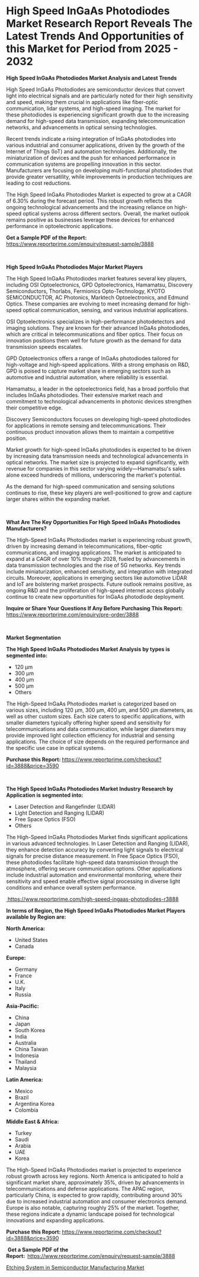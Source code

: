 <p><h1>High Speed InGaAs Photodiodes Market Research Report Reveals The Latest Trends And Opportunities of this Market for Period from 2025 - 2032</h1></p><p><strong>High Speed InGaAs Photodiodes Market Analysis and Latest Trends</strong></p>
<p><p>High Speed InGaAs Photodiodes are semiconductor devices that convert light into electrical signals and are particularly noted for their high sensitivity and speed, making them crucial in applications like fiber-optic communication, lidar systems, and high-speed imaging. The market for these photodiodes is experiencing significant growth due to the increasing demand for high-speed data transmission, expanding telecommunication networks, and advancements in optical sensing technologies.</p><p>Recent trends indicate a rising integration of InGaAs photodiodes into various industrial and consumer applications, driven by the growth of the Internet of Things (IoT) and automation technologies. Additionally, the miniaturization of devices and the push for enhanced performance in communication systems are propelling innovation in this sector. Manufacturers are focusing on developing multi-functional photodiodes that provide greater versatility, while improvements in production techniques are leading to cost reductions.</p><p>The High Speed InGaAs Photodiodes Market is expected to grow at a CAGR of 6.30% during the forecast period. This robust growth reflects the ongoing technological advancements and the increasing reliance on high-speed optical systems across different sectors. Overall, the market outlook remains positive as businesses leverage these devices for enhanced performance in optoelectronic applications.</p></p>
<p><strong>Get a Sample PDF of the Report:&nbsp;</strong> <a href="https://www.reportprime.com/enquiry/request-sample/3888?utm_campaign=3532&utm_medium=2&utm_source=Github&utm_content=ia&utm_term=18032025&utm_id=high-speed-ingaas-photodiodes">https://www.reportprime.com/enquiry/request-sample/3888</a></p>
<p>&nbsp;</p>
<p><strong>High Speed InGaAs Photodiodes Major Market Players</strong></p>
<p><p>The High Speed InGaAs Photodiodes market features several key players, including OSI Optoelectronics, GPD Optoelectronics, Hamamatsu, Discovery Semiconductors, Thorlabs, Fermionics Opto-Technology, KYOTO SEMICONDUCTOR, AC Photonics, Marktech Optoelectronics, and Edmund Optics. These companies are evolving to meet increasing demand for high-speed optical communication, sensing, and various industrial applications.</p><p>OSI Optoelectronics specializes in high-performance photodetectors and imaging solutions. They are known for their advanced InGaAs photodiodes, which are critical in telecommunications and fiber optics. Their focus on innovation positions them well for future growth as the demand for data transmission speeds escalates.</p><p>GPD Optoelectronics offers a range of InGaAs photodiodes tailored for high-voltage and high-speed applications. With a strong emphasis on R&D, GPD is poised to capture market share in emerging sectors such as automotive and industrial automation, where reliability is essential.</p><p>Hamamatsu, a leader in the optoelectronics field, has a broad portfolio that includes InGaAs photodiodes. Their extensive market reach and commitment to technological advancements in photonic devices strengthen their competitive edge.</p><p>Discovery Semiconductors focuses on developing high-speed photodiodes for applications in remote sensing and telecommunications. Their continuous product innovation allows them to maintain a competitive position.</p><p>Market growth for high-speed InGaAs photodiodes is expected to be driven by increasing data transmission needs and technological advancements in optical networks. The market size is projected to expand significantly, with revenue for companies in this sector varying widely—Hamamatsu's sales alone exceed hundreds of millions, underscoring the market's potential.</p><p>As the demand for high-speed communication and sensing solutions continues to rise, these key players are well-positioned to grow and capture larger shares within the expanding market.</p></p>
<p>&nbsp;</p>
<p><strong>What Are The Key Opportunities For High Speed InGaAs Photodiodes Manufacturers?</strong></p>
<p><p>The High-Speed InGaAs Photodiodes market is experiencing robust growth, driven by increasing demand in telecommunications, fiber-optic communications, and imaging applications. The market is anticipated to expand at a CAGR of over 10% through 2028, fueled by advancements in data transmission technologies and the rise of 5G networks. Key trends include miniaturization, enhanced sensitivity, and integration with integrated circuits. Moreover, applications in emerging sectors like automotive LiDAR and IoT are bolstering market prospects. Future outlook remains positive, as ongoing R&D and the proliferation of high-speed internet access globally continue to create new opportunities for InGaAs photodiode deployment.</p></p>
<p><strong>Inquire or Share Your Questions If Any Before Purchasing This Report:</strong> <a href="https://www.reportprime.com/enquiry/pre-order/3888?utm_campaign=3532&utm_medium=2&utm_source=Github&utm_content=ia&utm_term=18032025&utm_id=high-speed-ingaas-photodiodes">https://www.reportprime.com/enquiry/pre-order/3888</a></p>
<p>&nbsp;</p>
<p><strong>Market Segmentation</strong></p>
<p><strong>The High Speed InGaAs Photodiodes Market Analysis by types is segmented into:</strong></p>
<p><ul><li>120 µm</li><li>300 µm</li><li>400 µm</li><li>500 µm</li><li>Others</li></ul></p>
<p><p>The High-Speed InGaAs Photodiodes market is categorized based on various sizes, including 120 µm, 300 µm, 400 µm, and 500 µm diameters, as well as other custom sizes. Each size caters to specific applications, with smaller diameters typically offering higher speed and sensitivity for telecommunications and data communication, while larger diameters may provide improved light collection efficiency for industrial and sensing applications. The choice of size depends on the required performance and the specific use case in optical systems.</p></p>
<p><strong>Purchase this Report:&nbsp;</strong><a href="https://www.reportprime.com/checkout?id=3888&price=3590&utm_campaign=3532&utm_medium=2&utm_source=Github&utm_content=ia&utm_term=18032025&utm_id=high-speed-ingaas-photodiodes">https://www.reportprime.com/checkout?id=3888&price=3590</a></p>
<p>&nbsp;</p>
<p><strong>The High Speed InGaAs Photodiodes Market Industry Research by Application is segmented into:</strong></p>
<p><ul><li>Laser Detection and Rangefinder (LIDAR)</li><li>Light Detection and Ranging (LIDAR)</li><li>Free Space Optics (FSO)</li><li>Others</li></ul></p>
<p><p>The High-Speed InGaAs Photodiodes Market finds significant applications in various advanced technologies. In Laser Detection and Ranging (LIDAR), they enhance detection accuracy by converting light signals to electrical signals for precise distance measurement. In Free Space Optics (FSO), these photodiodes facilitate high-speed data transmission through the atmosphere, offering secure communication options. Other applications include industrial automation and environmental monitoring, where their sensitivity and speed enable effective signal processing in diverse light conditions and enhance overall system performance.</p></p>
<p><a href="https://www.reportprime.com/high-speed-ingaas-photodiodes-r3888?utm_campaign=3532&utm_medium=2&utm_source=Github&utm_content=ia&utm_term=18032025&utm_id=high-speed-ingaas-photodiodes">&nbsp;https://www.reportprime.com/high-speed-ingaas-photodiodes-r3888</a></p>
<p><strong>In terms of Region, the High Speed InGaAs Photodiodes Market Players available by Region are:</strong></p>
<p>
    <p> <strong> North America: </strong>
        <ul>
            <li>United States</li>
            <li>Canada</li>
        </ul>
        </p> 
    <p> <strong> Europe: </strong>
        <ul>
            <li>Germany</li>
            <li>France</li>
            <li>U.K.</li>
            <li>Italy</li>
            <li>Russia</li>
        </ul>
        </p> 
    <p> <strong> Asia-Pacific: </strong>
        <ul>
            <li>China</li>
            <li>Japan</li>
            <li>South Korea</li>
            <li>India</li>
            <li>Australia</li>
            <li>China Taiwan</li>
            <li>Indonesia</li>
            <li>Thailand</li>
            <li>Malaysia</li>
        </ul>
        </p> 
    <p> <strong> Latin America: </strong>
        <ul>
            <li>Mexico</li>
            <li>Brazil</li>
            <li>Argentina Korea</li>
            <li>Colombia</li>
        </ul>
        </p> 
    <p> <strong> Middle East & Africa: </strong>
        <ul>
            <li>Turkey</li>
            <li>Saudi</li>
            <li>Arabia</li>
            <li>UAE</li>
            <li>Korea</li>
        </ul>
    </p>
    </p>
<p><p>The High-Speed InGaAs Photodiodes market is projected to experience robust growth across key regions. North America is anticipated to hold a significant market share, approximately 35%, driven by advancements in telecommunications and defense applications. The APAC region, particularly China, is expected to grow rapidly, contributing around 30% due to increased industrial automation and consumer electronics demand. Europe is also notable, capturing roughly 25% of the market. Together, these regions indicate a dynamic landscape poised for technological innovations and expanding applications.</p></p>
<p><strong>Purchase this Report: </strong><a href="https://www.reportprime.com/checkout?id=3888&price=3590&utm_campaign=3532&utm_medium=2&utm_source=Github&utm_content=ia&utm_term=18032025&utm_id=high-speed-ingaas-photodiodes">https://www.reportprime.com/checkout?id=3888&price=3590</a></p>
<p>&nbsp;<strong>Get a Sample PDF of the Report:&nbsp;&nbsp;</strong><a href="https://www.reportprime.com/enquiry/request-sample/3888?utm_campaign=3532&utm_medium=2&utm_source=Github&utm_content=ia&utm_term=18032025&utm_id=high-speed-ingaas-photodiodes">https://www.reportprime.com/enquiry/request-sample/3888</a></p>
<p><strong></strong></p>
<p><p><a href="https://github.com/geyangvayora/Market-Research-Report-List-1/blob/main/etching-system-in-semiconductor-manufacturing-market.md?utm_campaign=3532&utm_medium=2&utm_source=Github&utm_content=ia&utm_term=18032025&utm_id=high-speed-ingaas-photodiodes">Etching System in Semiconductor Manufacturing Market</a></p></p>